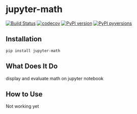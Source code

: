 # jupyter-math

[![Build Status](https://travis-ci.org/Madoshakalaka/jupyter-math.svg)](https://travis-ci.org/Madoshakalaka/jupyter-math)
[![codecov](https://codecov.io/gh/Madoshakalaka/jupyter-math/branch/master/graph/badge.svg)](https://codecov.io/gh/Madoshakalaka/jupyter-math)
[![PyPI version](https://badge.fury.io/py/jupyter-math.svg)](https://badge.fury.io/py/jupyter-math)
[![PyPI pyversions](https://img.shields.io/pypi/pyversions/jupyter-math.svg)](https://pypi.python.org/pypi/jupyter-math/)


## Installation

`pip install jupyter-math`

## What Does It Do

<!--You picture won't show on pypi if you use relative path.-->
<!--If you want to add any image, please add the image to readme_assets folder and add the filename as below-->
<!--![some show case picture](https://raw.githubusercontent.com/Madoshakalaka/jupyter-math/master/readme_assets/showcasePicture.png)-->
display and evaluate math on jupyter notebook


## How to Use

Not working yet

<!--

add some help here 

```python

```

-->


